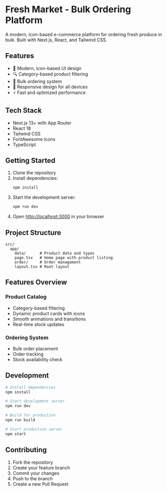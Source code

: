 # Fresh Market - Bulk Ordering Platform

A modern, icon-based e-commerce platform for ordering fresh produce in bulk. Built with Next.js, React, and Tailwind CSS.

## Features

- 🌟 Modern, icon-based UI design
- 🔍 Category-based product filtering
- 🛒 Bulk ordering system
- 📱 Responsive design for all devices
- ⚡ Fast and optimized performance

## Tech Stack

- Next.js 13+ with App Router
- React 18
- Tailwind CSS
- FontAwesome icons
- TypeScript

## Getting Started

1. Clone the repository
2. Install dependencies:
   ```bash
   npm install
   ```
3. Start the development server:
   ```bash
   npm run dev
   ```
4. Open [http://localhost:3000](http://localhost:3000) in your browser

## Project Structure

```
src/
  app/
    data/      # Product data and types
    page.tsx   # Home page with product listing
    order/     # Order management
    layout.tsx # Root layout
```

## Features Overview

### Product Catalog
- Category-based filtering
- Dynamic product cards with icons
- Smooth animations and transitions
- Real-time stock updates

### Ordering System
- Bulk order placement
- Order tracking
- Stock availability check

## Development

```bash
# Install dependencies
npm install

# Start development server
npm run dev

# Build for production
npm run build

# Start production server
npm start
```

## Contributing

1. Fork the repository
2. Create your feature branch
3. Commit your changes
4. Push to the branch
5. Create a new Pull Request

